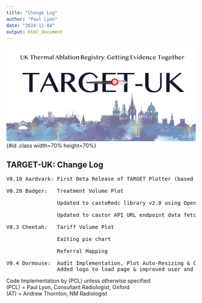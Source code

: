 ```yaml
---
title: "Change Log"
author: "Paul Lyon"
date: "2024-12-04"
output: html_document
---
```


![TARGET-UK](TARGETPlotterLogo.png){#id .class width=70% height=70%}

## TARGET-UK: Change Log
<pre>
V0.10 Aardvark: First Beta Release of TARGET Plotter (based on OxTAR Plotter)<br>
V0.20 Badger:   Treatment Volume Plot<br>
                Updated to castoRedc library v2.0 using OpenAPI to fix write<br>
                Updated to castor API URL endpoint data fetching with paging<br>
V0.3 Cheetah:   Tariff Volume Plot<br>
                Eaiting pie chart<br>
                Referral Mapping<br>
V0.4 Dormouse:  Audit Implementation, Plot Auto-Resizing & Code Cleaning/Factoring (AT)
                Added logo to load page & improved user and password txt file security
</pre>

Code Implementation by (PCL) unless otherwise specified<br>
(PCL) = Paul Lyon, Consultant Radiologist, Oxford<br>
(AT) = Andrew Thornton, NM Radiologist<br>
